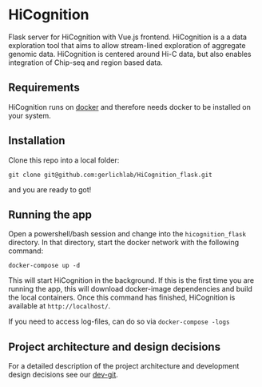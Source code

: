 # HiCognition

Flask server for HiCognition with Vue.js frontend. HiCognition is a a data exploration tool that aims to allow stream-lined exploration of aggregate genomic data. HiCognition is centered around Hi-C data, but also enables integration of Chip-seq and region based data.

## Requirements

HiCognition runs on [docker](https://www.docker.com/) and therefore needs docker to be installed on your system.

## Installation

Clone this repo into a local folder:

```git clone git@github.com:gerlichlab/HiCognition_flask.git```

and you are ready to got!

## Running the app

Open a powershell/bash session and change into the `hicognition_flask` directory.
In that directory, start the docker network with the following command:

```docker-compose up -d```

This will start HiCognition in the background. If this is the first time you are running the app, this will download docker-image dependencies and build the local containers. Once this command has finished, HiCognition is available at `http://localhost/`.

If you need to access log-files, can do so via `docker-compose -logs`

## Project architecture and design decisions

For a detailed description of the project architecture and development design decisions see our [dev-git](https://github.com/gerlichlab/HiCognition_devgit).
